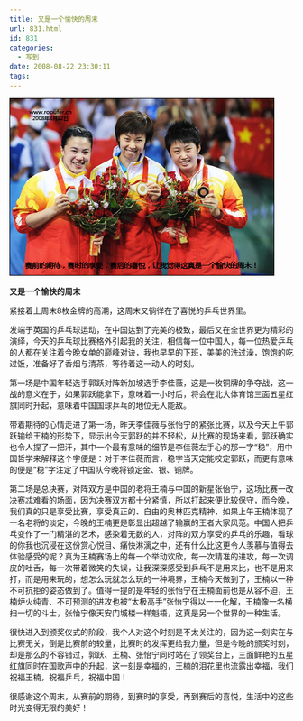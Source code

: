 ```yaml
---
title: 又是一个愉快的周末
url: 831.html
id: 831
categories:
  - 写到
date: 2008-08-22 23:30:11
tags:
---
```


![](/images/attachments/month_0808/h200882223290.jpg)  
  

**又是一个愉快的周末**

  
紧接着上周末8枚金牌的高潮，这周末又徜徉在了喜悦的乒乓世界里。  
  
发端于英国的乒乓球运动，在中国达到了完美的极致，最后又在全世界更为精彩的演绎，今天的乒乓球比赛格外引起我的关注，相信每一位中国人，每一位热爱乒乓的人都在关注着今晚女单的巅峰对诀，我也早早的下班，美美的洗过澡，饱饱的吃过饭，准备好了香烟与清茶，等待着这一动人的时刻。  
  
第一场是中国年轻选手郭跃对阵新加坡选手李佳薇，这是一枚铜牌的争夺战，这一战的意义在于，如果郭跃能拿下，意味着一小时后，将会在北大体育馆三面五星红旗同时升起，意味着中国国球乒乓的地位无人能敌。  
  
带着期待的心情走进了第一场，昨天李佳薇与张怡宁的紧张比赛，以及今天上午郭跃输给王楠的形势下，显示出今天郭跃的并不轻松，从比赛的现场来看，郭跃确实也令人捏了一把汗，其中一个最有意味的细节是李佳薇左手心的那一字“稳”，用中国哲学来解释这个字便是：对于李佳薇而言，稳字当天定能咬定郭跃，而更有意味的便是“稳”字注定了中国队今晚将锁定金、银、铜牌。  
  
第二场是总决赛，对阵双方是中国的老将王楠与中国的新星张怡宁，这场比赛一改决赛忒难看的场面，因为决赛双方都十分紧慎，所以打起来便比较保守，而今晚，我们真的只是享受比赛，享受真正的、自由的奥林匹克精神，如果上午王楠体现了一名老将的淡定，今晚的王楠更是彰显出超越了输赢的王者大家风范。中国人把乒乓变作了一门精湛的艺术，感染着无数的人，对阵的双方享受的乒乓的乐趣，看球的你我也沉浸在这份赏心悦目、痛快淋漓之中，还有什么比这更令人羡慕与值得去体验感受的呢？真为王楠赛场上的每一个举动欢欣，每一次精准的进攻，每一次调皮的吐舌，每一次带着微笑的失误，让我深深感受到乒乓不是用来比，也不是用来打，而是用来玩的，想怎么玩就怎么玩的一种境界，王楠今天做到了，王楠以一种不可抗拒的姿态做到了。值得一提的是年轻的张怡宁在王楠面前也是从容不迫，王楠炉火纯青、不可预测的进攻也被“太极高手”张怡宁得以一一化解，王楠像一名横扫一切的斗士，张怡宁像天安门城楼一样魁梧，这真是另一个世界的一种生活。  
  
很快进入到颁奖仪式的阶段，我个人对这个时刻是不太关注的，因为这一刻实在与比赛无关，倒是比赛前的较量，比赛时的发挥更给我力量，但是今晚的颁奖时刻，却是那么的不容错过，郭跃、王楠、张怡宁同时站在了领奖台上，三面鲜艳的五星红旗同时在国歌声中的升起，这一刻是幸福的，王楠的泪花里也流露出幸福，我们祝福王楠，祝福乒乓，祝福中国！  
  
很感谢这个周末，从赛前的期待，到赛时的享受，再到赛后的喜悦，生活中的这些时光变得无限的美好！
